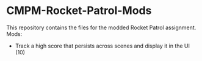 # CMPM-Rocket-Patrol-Mods
This repository contains the files for the modded Rocket Patrol assignment.
Mods:  
- Track a high score that persists across scenes and display it in the UI (10)
